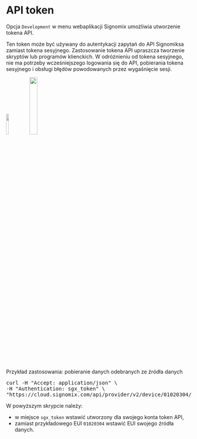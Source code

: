 <!-- metadata
title:API Token
--->
# API token

Opcja `Development` w menu webaplikacji Signomix umożliwia utworzenie tokena API. 
 
Ten token może być używany do autentykacji zapytań do API Signomiksa zamiast tokena sesyjnego. Zastosowanie tokena API upraszcza tworzenie skryptów lub programów klienckich. W odróżnieniu od tokena sesyjnego, nie ma potrzeby wcześniejszego logowania się do API, pobierania tokena sesyjnego i obsługi błędów powodowanych przez wygaśnięcie sesji.

<img class="border rounded shadow mt-1 mb-3" width="12%" src="/api/file?path=signomix-documentation/development/api-token1.png">
<img class="border rounded shadow mt-1 mb-3" width="20%" src="/api/file?path=signomix-documentation/development/api-token2.png">

Przykład zastosowania: pobieranie danych odebranych ze źródła danych

<pre class="boredr shadow p-2  bg-secondary-subtle">
curl -H "Accept: application/json" \
-H "Authentication: sgx_token" \
"https://cloud.signomix.com/api/provider/v2/device/01020304/*?query=last%201"
</pre>

W powyższym skrypcie należy:
- w miejsce `sgx_token` wstawić utworzony dla swojego konta token API,
- zamiast przykładowego EUI `01020304` wstawić EUI swojego źródła danych.